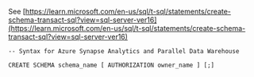 See [https://learn.microsoft.com/en-us/sql/t-sql/statements/create-schema-transact-sql?view=sql-server-ver16](https://learn.microsoft.com/en-us/sql/t-sql/statements/create-schema-transact-sql?view=sql-server-ver16)
```
-- Syntax for Azure Synapse Analytics and Parallel Data Warehouse  
  
CREATE SCHEMA schema_name [ AUTHORIZATION owner_name ] [;]
```
